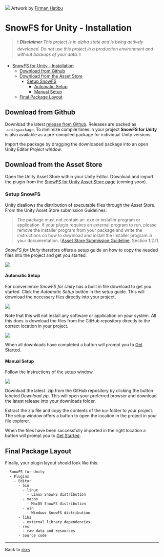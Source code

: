 ![](../readme-header.jpg) Artwork by [Firman Hatibu](https://www.instagram.com/firmanhatibu/?hl=en)

# SnowFS for Unity - Installation

> ❗ ***Disclaimer** This project is in alpha state and is being actively developed. Do not use this project in a production environment and without backups of your data.* ❗

- [SnowFS for Unity - Installation](#snowfs-for-unity---installation)
  - [Download from Github](#download-from-github)
  - [Download from the Asset Store](#download-from-the-asset-store)
    - [Setup SnowFS](#setup-snowfs)
      - [Automatic Setup](#automatic-setup)
      - [Manual Setup](#manual-setup)
  - [Final Package Layout](#final-package-layout)

## Download from Github

Download the latest [release from Github](https://github.com/daniellanner/snowfs-for-unity/releases). Releases are packed as `.unitypackage`. To minimize compile times in your project **SnowFS for Unity** is also available as a pre-compiled package for individual Unity versions.

Import the package by dragging the downloaded package into an open Unity Editor *Project window*.

## Download from the Asset Store

Open the Unity Asset Store within your Unity Editor. Download and import the plugin from the [SnowFS for Unity Asset Store page](#) (coming soon).

### Setup SnowFS

Unity disallows the distribution of executable files through the Asset Store. From the Unity Asset Store submission Guidelines:

> The package must not contain an .exe or installer program or application. If your plugin requires an external program to run, please remove the installer program from your package and write the instructions on how to download and install the installer program in your documentation.
([Asset Store Submission Guideline](https://unity3d.com/asset-store/sell-assets/submission-guidelines), Section 1.2.f)

*SnowFS for Unity* therefore offers a setup guide on how to copy the needed files into the project and get you started.

![](img/setup-window.png)

#### Automatic Setup

For convenience *SnowFS for Unity* has a built in file download to get you started. Click the *Automatic Setup* button in the setup guide. This will download the necessary files directly into your project.

![](img/automatic-setup-window.png)

Note that this will not install any software or application on your system. All this does is download the files from the GitHub repository directly to the correct location in your project.

![](img/automatic-setup-window-completed.png)

When all downloads have completed a button will prompt you to [Get Started](getting-started.md).

#### Manual Setup

Follow the instructions of the setup window.

![](img/manual-setup-window.png)

Download the latest .zip from the GitHub repository by clicking the button labeled *Download zip*. This will open your preferred browser and download the latest release into your downloads folder.

Extract the zip file and copy the contents of the `bin` folder to your project. The setup window offers a button to open the location in the project in your file explorer.

When the files have been successfully imported in the right location a button will prompt you to [Get Started](getting-started.md).

## Final Package Layout

Finally, your plugin layout should look like this:

```txt
- SnowFS for Unity
  - Plugins
    - Editor
      - bin
        - linux
          - Linux SnowFS distribution
        - macos
          - MacOS SnowFS distribution
        - win
          - Windows SnowFS distribution
      - libs
        - external library dependencies
      - res
        - raw data and resources
      - Source code
```

---

Back to [`docs`](../docs)
